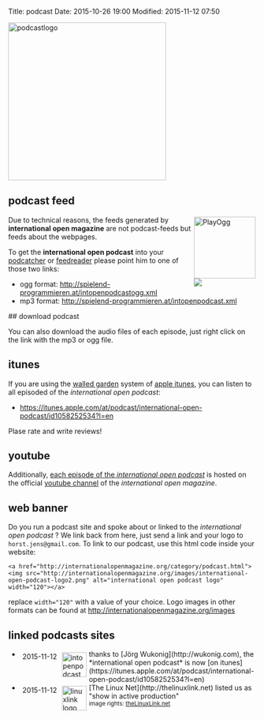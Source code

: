 Title: podcast
Date: 2015-10-26 19:00
Modified: 2015-11-12 07:50

<img src="/images/international-open-podcast-logo2.png" alt="podcastlogo" width="320">

## podcast feed

<div style="float:right; margin: 2px;"><a href="http://playogg.org"><img title="I support PlayOgg!" src="http://static.fsf.org/playogg/play_ogg_medium.png" width="125" alt="PlayOgg"/></a><br><a href="http://gpodder.net/subscribe?url=http://spielend-programmieren.at/intopenpodcast.xml"><img src="http://gpodder.net/media/author_subscribe.png" /></a></div>

Due to technical reasons, the feeds generated by **international open 
magazine** are not podcast-feeds but feeds about the webpages. 

To get the **international open podcast** into your 
[podcatcher](https://en.wikipedia.org/wiki/List_of_podcatchers) or 
[feedreader](https://en.wikipedia.org/wiki/News_aggregator) please 
point him to one of those two links:

  * ogg format: 
  <http://spielend-programmieren.at/intopenpodcastogg.xml>
  * mp3 format: <http://spielend-programmieren.at/intopenpodcast.xml> 

<div style="clear:both;"></div>
## download podcast
  
You can also download the audio files of each episode, just right click on the link with the mp3 or ogg file.

## itunes

If you are using the [walled garden](https://en.wikipedia.org/wiki/Closed_platform) system of [apple itunes](https://itunes.apple.com/at/podcast/international-open-podcast/id1058252534?l=en), you can listen to all episoded of the *international open podcast*:
 
  * <https://itunes.apple.com/at/podcast/international-open-podcast/id1058252534?l=en>
  
Plase rate and write reviews! 


## youtube

Additionally, [each episode of the *international open podcast*](https://www.youtube.com/playlist?list=PLOSXeb_7VZwkAxcidRlZfPabzaVGFhoui) is hosted on the official [youtube channel](https://www.youtube.com/channel/UC9DpDUfgPBmYroK1mdWq3Ow/feed?view_as=public) of the *international open magazine*. 
  
## web banner

Do you run a podcast site and spoke about or linked to the *international open podcast* ? We link back from here, just send a link and your logo to `horst.jens@gmail.com`. To link to our podcast, use this html code inside your website:

    <a href="http://internationalopenmagazine.org/category/podcast.html"><img src="http://internationalopenmagazine.org/images/international-open-podcast-logo2.png" alt="international open podcast logo" width="120"></a>
    
replace `width="120"` with a value of your choice. Logo images in other formats can be found at <http://internationalopenmagazine.org/images>

## linked podcasts sites

  * <div style="float:left; margin:5px;">2015-11-12</div><div style="float: left; margin: 5px;"><a href="https://itunes.apple.com/at/podcast/international-open-podcast/id1058252534?l=en"><img src="/images/international-open-podcast-logo2.png" height="50" alt="intopenpodcast logo"></a></div> thanks to [Jörg Wukonig](http://wukonig.com), the *international open podcast* is now [on itunes](https://itunes.apple.com/at/podcast/international-open-podcast/id1058252534?l=en)<div style="clear:both;"></div>

  
  * <div style="float:left; margin:5px;">2015-11-12</div><div style="float: left; margin: 5px;"><a href="http://thelinuxlink.net"><img src="http://www.thelinuxlink.net/images/world_penguin_grad_lbolt.png" alt="linuxlink logo" height="50"></a><br></div> [The Linux Net](http://thelinuxlink.net) listed us as "show in active production" <br> <small>image rights: <a href="http://thelinuxlink.net">theLinuxLink.net</a></small><div style="clear:both;"></div>
  
